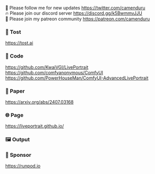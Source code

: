 🐣 Please follow me for new updates https://twitter.com/camenduru <br />
🔥 Please join our discord server https://discord.gg/k5BwmmvJJU <br />
🥳 Please join my patreon community https://patreon.com/camenduru <br />

###  🥪 Tost
https://tost.ai

### 🧬 Code
https://github.com/KwaiVGI/LivePortrait <br />
https://github.com/comfyanonymous/ComfyUI  <br />
https://github.com/PowerHouseMan/ComfyUI-AdvancedLivePortrait <br />

### 📄 Paper
https://arxiv.org/abs/2407.03168

### 🌐 Page
https://liveportrait.github.io/

### 🖼 Output

### 🏢 Sponsor
https://runpod.io
